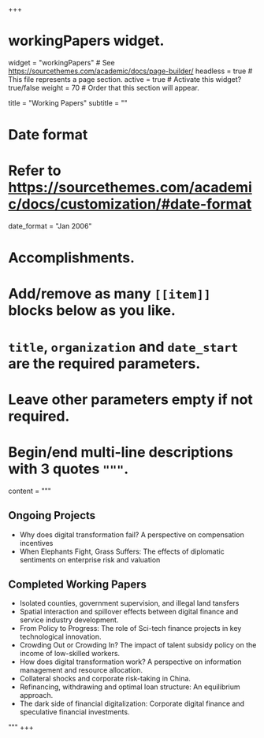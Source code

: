 +++
# workingPapers widget.
widget = "workingPapers"  # See https://sourcethemes.com/academic/docs/page-builder/
headless = true  # This file represents a page section.
active = true  # Activate this widget? true/false
weight = 70  # Order that this section will appear.

title = "Working Papers"
subtitle = ""

# Date format
#   Refer to https://sourcethemes.com/academic/docs/customization/#date-format
date_format = "Jan 2006"

# Accomplishments.
#   Add/remove as many `[[item]]` blocks below as you like.
#   `title`, `organization` and `date_start` are the required parameters.
#   Leave other parameters empty if not required.
#   Begin/end multi-line descriptions with 3 quotes `"""`.

content = """
<h2>Ongoing Projects</h2>
<ul>
<li>Why does digital transformation fail? A perspective on compensation incentives

<li>When Elephants Fight, Grass Suffers: The effects of diplomatic sentiments on enterprise risk and valuation
</ul>

<h2>Completed Working Papers</h2>
<ul>
<li>Isolated counties, government supervision, and illegal land tansfers

<li>Spatial interaction and spillover effects between digital finance and service industry development.

<li>From Policy to Progress: The role of Sci-tech finance projects in key technological innovation.

<li>Crowding Out or Crowding In? The impact of talent subsidy policy on the income of low-skilled workers.

<li>How does digital transformation work? A perspective on information management and resource allocation.

<li>Collateral shocks and corporate risk-taking in China.

<li>Refinancing, withdrawing and optimal loan structure: An equilibrium approach.

<li>The dark side of financial digitalization: Corporate digital finance and speculative financial investments.
</ul>
"""
+++
